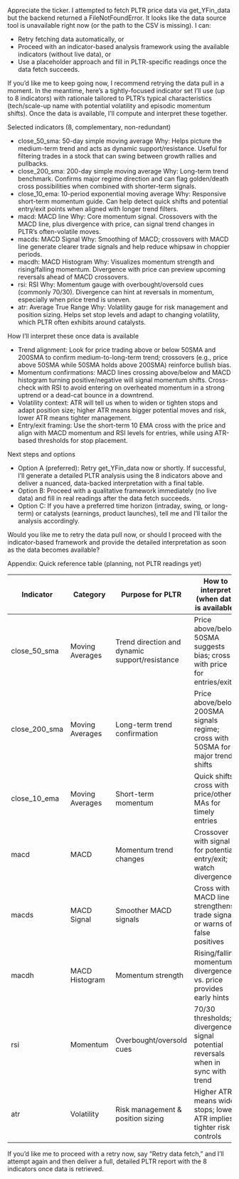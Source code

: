 Appreciate the ticker. I attempted to fetch PLTR price data via get_YFin_data but the backend returned a FileNotFoundError. It looks like the data source tool is unavailable right now (or the path to the CSV is missing). I can:

- Retry fetching data automatically, or
- Proceed with an indicator-based analysis framework using the available indicators (without live data), or
- Use a placeholder approach and fill in PLTR-specific readings once the data fetch succeeds.

If you’d like me to keep going now, I recommend retrying the data pull in a moment. In the meantime, here’s a tightly-focused indicator set I’ll use (up to 8 indicators) with rationale tailored to PLTR’s typical characteristics (tech/scale-up name with potential volatility and episodic momentum shifts). Once the data is available, I’ll compute and interpret these together.

Selected indicators (8, complementary, non-redundant)
- close_50_sma: 50-day simple moving average
  Why: Helps picture the medium-term trend and acts as dynamic support/resistance. Useful for filtering trades in a stock that can swing between growth rallies and pullbacks.
- close_200_sma: 200-day simple moving average
  Why: Long-term trend benchmark. Confirms major regime direction and can flag golden/death cross possibilities when combined with shorter-term signals.
- close_10_ema: 10-period exponential moving average
  Why: Responsive short-term momentum guide. Can help detect quick shifts and potential entry/exit points when aligned with longer trend filters.
- macd: MACD line
  Why: Core momentum signal. Crossovers with the MACD line, plus divergence with price, can signal trend changes in PLTR’s often-volatile moves.
- macds: MACD Signal
  Why: Smoothing of MACD; crossovers with MACD line generate clearer trade signals and help reduce whipsaw in choppier periods.
- macdh: MACD Histogram
  Why: Visualizes momentum strength and rising/falling momentum. Divergence with price can preview upcoming reversals ahead of MACD crossovers.
- rsi: RSI
  Why: Momentum gauge with overbought/oversold cues (commonly 70/30). Divergence can hint at reversals in momentum, especially when price trend is uneven.
- atr: Average True Range
  Why: Volatility gauge for risk management and position sizing. Helps set stop levels and adapt to changing volatility, which PLTR often exhibits around catalysts.

How I’ll interpret these once data is available
- Trend alignment: Look for price trading above or below 50SMA and 200SMA to confirm medium-to-long-term trend; crossovers (e.g., price above 50SMA while 50SMA holds above 200SMA) reinforce bullish bias.
- Momentum confirmations: MACD lines crossing above/below and MACD histogram turning positive/negative will signal momentum shifts. Cross-check with RSI to avoid entering on overheated momentum in a strong uptrend or a dead-cat bounce in a downtrend.
- Volatility context: ATR will tell us when to widen or tighten stops and adapt position size; higher ATR means bigger potential moves and risk, lower ATR means tighter management.
- Entry/exit framing: Use the short-term 10 EMA cross with the price and align with MACD momentum and RSI levels for entries, while using ATR-based thresholds for stop placement.

Next steps and options
- Option A (preferred): Retry get_YFin_data now or shortly. If successful, I’ll generate a detailed PLTR analysis using the 8 indicators above and deliver a nuanced, data-backed interpretation with a final table.
- Option B: Proceed with a qualitative framework immediately (no live data) and fill in real readings after the data fetch succeeds.
- Option C: If you have a preferred time horizon (intraday, swing, or long-term) or catalysts (earnings, product launches), tell me and I’ll tailor the analysis accordingly.

Would you like me to retry the data pull now, or should I proceed with the indicator-based framework and provide the detailed interpretation as soon as the data becomes available?

Appendix: Quick reference table (planning, not PLTR readings yet)

| Indicator | Category | Purpose for PLTR | How to interpret (when data is available) |
|-----------|----------|-------------------|------------------------------------------|
| close_50_sma | Moving Averages | Trend direction and dynamic support/resistance | Price above/below 50SMA suggests bias; cross with price for entries/exits |
| close_200_sma | Moving Averages | Long-term trend confirmation | Price above/below 200SMA signals regime; cross with 50SMA for major trend shifts |
| close_10_ema | Moving Averages | Short-term momentum | Quick shifts; cross with price/other MAs for timely entries |
| macd | MACD | Momentum trend changes | Crossover with signal for potential entry/exit; watch divergences |
| macds | MACD Signal | Smoother MACD signals | Cross with MACD line strengthens trade signals or warns of false positives |
| macdh | MACD Histogram | Momentum strength | Rising/falling momentum; divergence vs. price provides early hints |
| rsi | Momentum | Overbought/oversold cues | 70/30 thresholds; divergences signal potential reversals when in sync with trend |
| atr | Volatility | Risk management & position sizing | Higher ATR means wider stops; lower ATR implies tighter risk controls |

If you’d like me to proceed with a retry now, say “Retry data fetch,” and I’ll attempt again and then deliver a full, detailed PLTR report with the 8 indicators once data is retrieved.